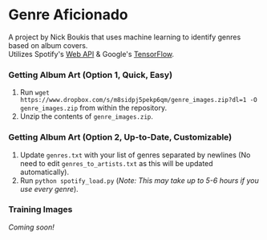 # Genre Aficionado
A project by Nick Boukis that uses machine learning to identify genres based on album covers.    
Utilizes Spotify's [Web API](https://developer.spotify.com/web-api/) & Google's [TensorFlow](https://www.tensorflow.org/).

### Getting Album Art (Option 1, Quick, Easy)
1. Run `wget https://www.dropbox.com/s/m8sidpj5pekp6qm/genre_images.zip?dl=1 -O genre_images.zip` from within the repository.
2. Unzip the contents of `genre_images.zip`.

### Getting Album Art (Option 2, Up-to-Date, Customizable)
1. Update `genres.txt` with your list of genres separated by newlines (No need to edit `genres_to_artists.txt` as this will be updated automatically).
2. Run `python spotify_load.py` (_Note: This may take up to 5-6 hours if you use every genre_).

### Training Images
_Coming soon!_